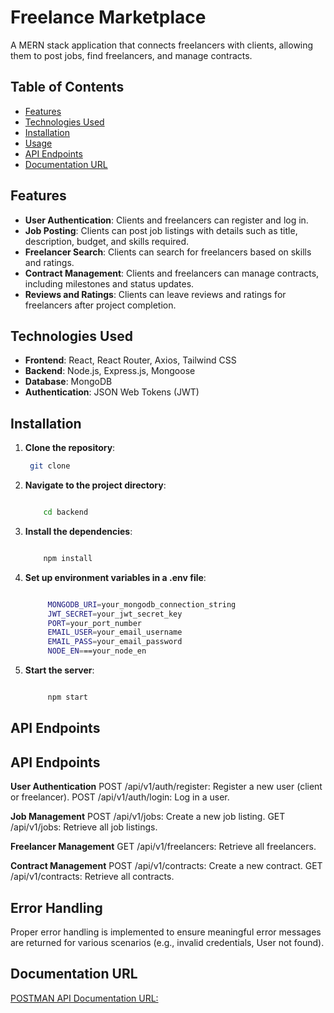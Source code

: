 # Freelance Marketplace

A MERN stack application that connects freelancers with clients, allowing them to post jobs, find freelancers, and manage contracts.

## Table of Contents

- [Features](#features)
- [Technologies Used](#technologies-used)
- [Installation](#installation)
- [Usage](#usage)
- [API Endpoints](#api-endpoints)
- [Documentation URL](#documentationurl)

## Features

- **User Authentication**: Clients and freelancers can register and log in.
- **Job Posting**: Clients can post job listings with details such as title, description, budget, and skills required.
- **Freelancer Search**: Clients can search for freelancers based on skills and ratings.
- **Contract Management**: Clients and freelancers can manage contracts, including milestones and status updates.
- **Reviews and Ratings**: Clients can leave reviews and ratings for freelancers after project completion.

## Technologies Used

- **Frontend**: React, React Router, Axios, Tailwind CSS
- **Backend**: Node.js, Express.js, Mongoose
- **Database**: MongoDB
- **Authentication**: JSON Web Tokens (JWT)

## Installation

1. **Clone the repository**:

   ```bash
    git clone


   ```

2. **Navigate to the project directory**:

   ```bash

       cd backend

   ```

3. **Install the dependencies**:

   ```bash

       npm install

   ```

4. **Set up environment variables in a .env file**:

   ```bash

        MONGODB_URI=your_mongodb_connection_string
        JWT_SECRET=your_jwt_secret_key
        PORT=your_port_number
        EMAIL_USER=your_email_username
        EMAIL_PASS=your_email_password
        NODE_EN===your_node_en

   ```

5. **Start the server**:

   ```bash

        npm start

   ```

## API Endpoints

## API Endpoints

**User Authentication**
POST /api/v1/auth/register: Register a new user (client or freelancer).
POST /api/v1/auth/login: Log in a user.

**Job Management**
POST /api/v1/jobs: Create a new job listing.
GET /api/v1/jobs: Retrieve all job listings.

**Freelancer Management**
GET /api/v1/freelancers: Retrieve all freelancers.

**Contract Management**
POST /api/v1/contracts: Create a new contract.
GET /api/v1/contracts: Retrieve all contracts.

## Error Handling

Proper error handling is implemented to ensure meaningful error messages are returned for various scenarios (e.g., invalid credentials, User not found).

## Documentation URL

[POSTMAN API Documentation URL: ](https://documenter.getpostman.com/view/40014100/2sAYkHoJ3A)
